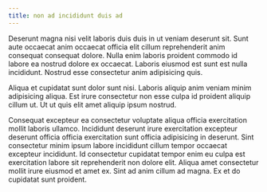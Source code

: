 ```yaml
---
title: non ad incididunt duis ad
---
```


Deserunt magna nisi velit laboris duis duis in ut veniam deserunt sit. Sunt aute occaecat anim occaecat officia elit cillum reprehenderit anim consequat consequat dolore. Nulla enim laboris proident commodo id labore ea nostrud dolore ex occaecat. Laboris eiusmod est sunt est nulla incididunt. Nostrud esse consectetur anim adipisicing quis.

Aliqua et cupidatat sunt dolor sunt nisi. Laboris aliquip anim veniam minim adipisicing aliqua. Est irure consectetur non esse culpa id proident aliquip cillum ut. Ut ut quis elit amet aliquip ipsum nostrud.

Consequat excepteur ea consectetur voluptate aliqua officia exercitation mollit laboris ullamco. Incididunt deserunt irure exercitation excepteur deserunt officia officia exercitation sunt officia adipisicing in deserunt. Sint consectetur minim ipsum labore incididunt cillum tempor occaecat excepteur incididunt. Id consectetur cupidatat tempor enim eu culpa est exercitation labore sit reprehenderit non dolore elit. Aliqua amet consectetur mollit irure eiusmod et amet ex. Sint ad anim cillum ad magna. Ex et do cupidatat sunt proident.